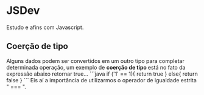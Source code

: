 # JSDev
Estudo e afins com Javascript.

<h2> Coerção de tipo </h2>
Alguns dados podem ser convertidos em um outro tipo para completar determinada operação, um exemplo de <strong> coerção de tipo </strong> está no fato da expressão abaixo retornar true...
```java
  if ('1' == 1){
    return true
  } else{
    return false
  }
```
Eis aí a importância de utilizarmos o operador de igualdade estrita " === ".
